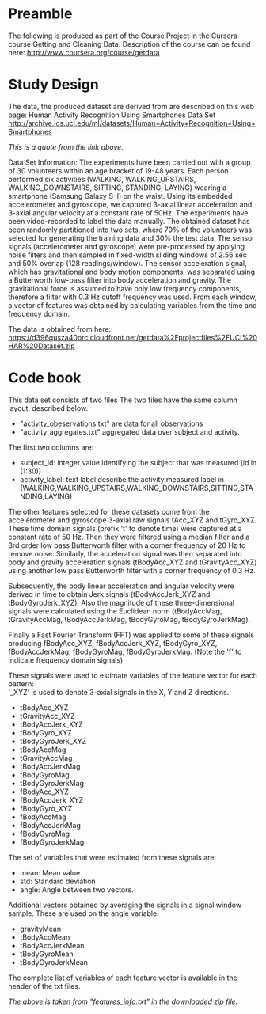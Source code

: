 # Preamble
The following is produced as part of the Course Project in the Cursera course
Getting and Cleaning Data.
Description of the course can be found here:
http://www.coursera.org/course/getdata

# Study Design
The data, the produced dataset are derived from are described on this web page: 
Human Activity Recognition Using Smartphones Data Set 
http://archive.ics.uci.edu/ml/datasets/Human+Activity+Recognition+Using+Smartphones

*This is a quote from the link above.*

Data Set Information:
The experiments have been carried out with a group of 30 volunteers within an age 
bracket of 19-48 years. Each person performed six activities (WALKING, 
WALKING_UPSTAIRS, WALKING_DOWNSTAIRS, SITTING, STANDING, LAYING) wearing a smartphone 
(Samsung Galaxy S II) on the waist. Using its embedded accelerometer and gyroscope, 
we captured 3-axial linear acceleration and 3-axial angular velocity at a constant 
rate of 50Hz. The experiments have been video-recorded to label the data manually. 
The obtained dataset has been randomly partitioned into two sets, where 70% of the 
volunteers was selected for generating the training data and 30% the test data. 
The sensor signals (accelerometer and gyroscope) were pre-processed by applying noise 
filters and then sampled in fixed-width sliding windows of 2.56 sec and 50% overlap 
(128 readings/window). The sensor acceleration signal, which has gravitational and 
body motion components, was separated using a Butterworth low-pass filter into body 
acceleration and gravity. The gravitational force is assumed to have only low 
frequency components, therefore a filter with 0.3 Hz cutoff frequency was used. From 
each window, a vector of features was obtained by calculating variables from the time 
and frequency domain. 



The data is obtained from here:
https://d396qusza40orc.cloudfront.net/getdata%2Fprojectfiles%2FUCI%20HAR%20Dataset.zip

# Code book
This data set consists of two files
The two files have the same column layout, described below.
- "activity_obeservations.txt" are data for all observations
- "activity_aggregates.txt" aggregated data over subject and activity.

The first two columns are:
- subject_id: integer value identifying the subject that was measured (id in (1:30))
- activity_label: text label describe the activity measured label in (WALKING,WALKING_UPSTAIRS,WALKING_DOWNSTAIRS,SITTING,STANDING,LAYING)  

The other features selected for these datasets come from the accelerometer and gyroscope 
3-axial raw signals tAcc_XYZ and tGyro_XYZ. These time domain signals (prefix 't' to 
denote time) were captured at a constant rate of 50 Hz. Then they were filtered using 
a median filter and a 3rd order low pass Butterworth filter with a corner frequency 
of 20 Hz to remove noise. Similarly, the acceleration signal was then separated into 
body and gravity acceleration signals (tBodyAcc_XYZ and tGravityAcc_XYZ) using 
another low pass Butterworth filter with a corner frequency of 0.3 Hz. 

Subsequently, the body linear acceleration and angular velocity were derived in time 
to obtain Jerk signals (tBodyAccJerk_XYZ and tBodyGyroJerk_XYZ). Also the magnitude 
of these three-dimensional signals were calculated using the Euclidean norm 
(tBodyAccMag, tGravityAccMag, tBodyAccJerkMag, tBodyGyroMag, tBodyGyroJerkMag). 

Finally a Fast Fourier Transform (FFT) was applied to some of these signals producing 
fBodyAcc_XYZ, fBodyAccJerk_XYZ, fBodyGyro_XYZ, fBodyAccJerkMag, fBodyGyroMag, 
fBodyGyroJerkMag. (Note the 'f' to indicate frequency domain signals). 

These signals were used to estimate variables of the feature vector for each pattern:  
'_XYZ' is used to denote 3-axial signals in the X, Y and Z directions.

- tBodyAcc_XYZ
- tGravityAcc_XYZ
- tBodyAccJerk_XYZ
- tBodyGyro_XYZ
- tBodyGyroJerk_XYZ
- tBodyAccMag
- tGravityAccMag
- tBodyAccJerkMag
- tBodyGyroMag
- tBodyGyroJerkMag
- fBodyAcc_XYZ
- fBodyAccJerk_XYZ
- fBodyGyro_XYZ
- fBodyAccMag
- fBodyAccJerkMag
- fBodyGyroMag
- fBodyGyroJerkMag

The set of variables that were estimated from these signals are: 

- mean: Mean value
- std: Standard deviation
- angle: Angle between two vectors.

Additional vectors obtained by averaging the signals in a signal window sample. These 
are used on the angle variable:

- gravityMean
- tBodyAccMean
- tBodyAccJerkMean
- tBodyGyroMean
- tBodyGyroJerkMean


The complete list of variables of each feature vector is available in the header of the txt files.

*The above is taken from "features_info.txt" in the downloaded zip file.*






